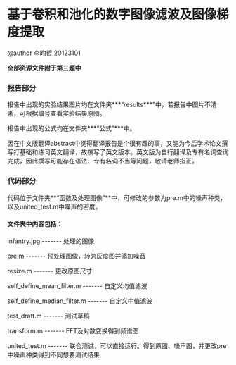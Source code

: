 # 基于卷积和池化的数字图像滤波及图像梯度提取

@author 李昀哲 20123101

**全部资源文件附于第三题中**



### 报告部分

报告中出现的实验结果图片均在文件夹***“results***”中，若报告中图片不清晰，可根据编号查看实验结果原图。

报告中出现的公式均在文件夹***“公式”***中。

因在中文版翻译abstract中觉得翻译报告是个很有趣的事，又能为今后学术论文撰写打基础和练习英文翻译，故撰写了英文版本。英文版为自行翻译及专有名词查询完成，因此撰写可能存在语法、专有名词不当等问题，敬请老师指正。



### 代码部分

代码位于文件夹**“函数及处理图像”**中，可修改的参数为pre.m中的噪声种类，以及united_test.m中噪声的密度。

#### 文件夹中内容包括：

infantry.jpg ------- 处理的图像

pre.m ------- 预处理图像，转为灰度图并添加噪音

resize.m ------- 更改原图尺寸

self_define_mean_filter.m ------- 自定义均值滤波

self_define_median_filter.m ------- 自定义中值滤波

test_draft.m ------- 测试草稿

transform.m ------- FFT及对数变换得到频谱图

united_test.m ------- 联合测试，可以直接运行。得到原图、噪声图，并更改pre中噪声种类得到不同想要测试结果